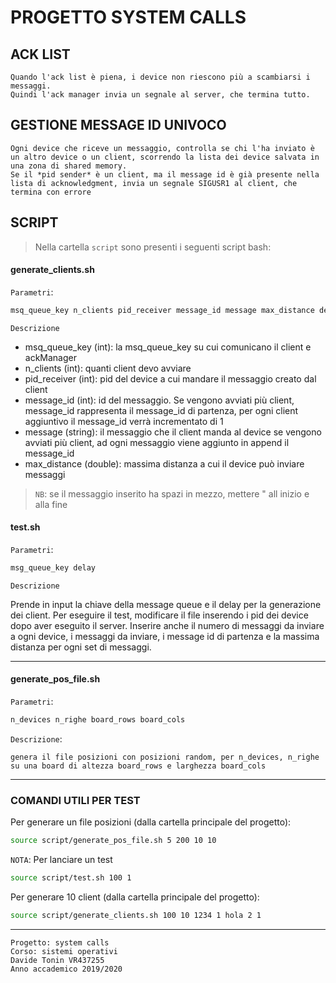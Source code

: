 # PROGETTO SYSTEM CALLS

## ACK LIST

    Quando l'ack list è piena, i device non riescono più a scambiarsi i messaggi.
    Quindi l'ack manager invia un segnale al server, che termina tutto.

## GESTIONE MESSAGE ID UNIVOCO

    Ogni device che riceve un messaggio, controlla se chi l'ha inviato è un altro device o un client, scorrendo la lista dei device salvata in una zona di shared memory.
    Se il *pid sender* è un client, ma il message id è già presente nella lista di acknowledgment, invia un segnale SIGUSR1 al client, che termina con errore

## SCRIPT
> Nella cartella ``script`` sono presenti i seguenti script bash:

#### generate_clients.sh

``Parametri``: 
```bash
msq_queue_key n_clients pid_receiver message_id message max_distance delay
```

``Descrizione``

- msq_queue_key (int): la msq_queue_key su cui comunicano il client e ackManager
- n_clients (int): quanti client devo avviare
- pid_receiver (int): pid del device a cui mandare il messaggio creato dal client
- message_id (int): id del messaggio. Se vengono avviati più client, message_id rappresenta il message_id di partenza, per ogni client aggiuntivo il message_id verrà incrementato di 1
- message (string): il messaggio che il client manda al device se vengono avviati più client, ad ogni messaggio viene aggiunto in append il message_id
- max_distance (double): massima distanza a cui il device può inviare messaggi

> ``NB``: se il messaggio inserito ha spazi in mezzo, mettere " all inizio e alla fine

#### test.sh

``Parametri``:
```bash
msg_queue_key delay
```

``Descrizione``

Prende in input la chiave della message queue e il delay per la generazione dei client.
Per eseguire il test, modificare il file inserendo i pid dei device dopo aver eseguito il server. Inserire anche il numero di messaggi da inviare a ogni device, i messaggi da inviare, i message id di partenza  e la massima distanza per ogni set di messaggi.


---

#### generate_pos_file.sh

``Parametri``:
```bash
n_devices n_righe board_rows board_cols
```

``Descrizione``:
    
    genera il file posizioni con posizioni random, per n_devices, n_righe
    su una board di altezza board_rows e larghezza board_cols

---

### COMANDI UTILI PER TEST

Per generare un file posizioni (dalla cartella principale del progetto):
```bash
source script/generate_pos_file.sh 5 200 10 10
```

``NOTA``: Per lanciare un test

```bash
source script/test.sh 100 1
```

Per generare 10 client (dalla cartella principale del progetto):

```bash
source script/generate_clients.sh 100 10 1234 1 hola 2 1
```

---

    Progetto: system calls
    Corso: sistemi operativi
    Davide Tonin VR437255
    Anno accademico 2019/2020